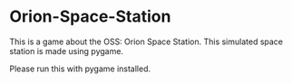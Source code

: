 # Orion-Space-Station
This is a game about the OSS: Orion Space Station. This simulated space station is made using pygame.

Please run this with pygame installed.
